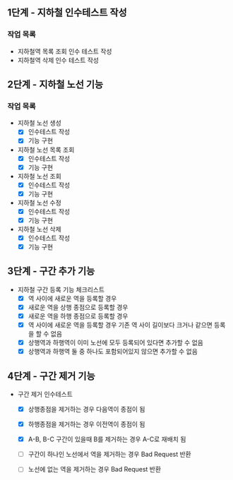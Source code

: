 ## 1단계 - 지하철 인수테스트 작성

### 작업 목록

* 지하철역 목록 조회 인수 테스트 작성
* 지하철역 삭제 인수 테스트 작성

## 2단계 - 지하철 노선 기능

### 작업 목록

* 지하철 노선 생성
  * [X] 인수테스트 작성
  * [X] 기능 구현
* 지하철 노선 목록 조회
  * [X] 인수테스트 작성 
  * [X] 기능 구현
* 지하철 노선 조회
  * [X] 인수테스트 작성
  * [X] 기능 구현
* 지하철 노선 수정
  * [X] 인수테스트 작성
  * [X] 기능 구현
* 지하철 노선 삭제
  * [X] 인수테스트 작성
  * [X] 기능 구현

## 3단계 - 구간 추가 기능

* 지하철 구간 등록 기능 체크리스트
  * [X] 역 사이에 새로운 역을 등록할 경우
  * [X] 새로운 역을 상행 종점으로 등록할 경우
  * [X] 새로운 역을 하행 종점으로 등록할 경우
  * [X] 역 사이에 새로운 역을 등록할 경우 기존 역 사이 길이보다 크거나 같으면 등록을 할 수 없음
  * [X] 상행역과 하행역이 이미 노선에 모두 등록되어 있다면 추가할 수 없음
  * [X] 상행역과 하행역 둘 중 하나도 포함되어있지 않으면 추가할 수 없음

## 4단계 - 구간 제거 기능

* 구간 제거 인수테스트
  * [X] 상행종점을 제거하는 경우 다음역이 종점이 됨
  * [X] 하행종점을 제거하는 경우 이전역이 종점이 됨
  * [X] A-B, B-C 구간이 있을때 B를 제거하는 경우 A-C로 재배치 됨
  * [ ] 구간이 하나인 노선에서 역을 제거하는 경우 Bad Request 반환
  * [ ] 노선에 없는 역을 제거하는 경우 Bad Request 반환

